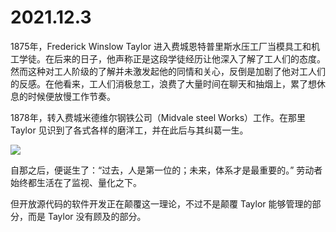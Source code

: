 
# 2021.12.3

1875年，Frederick Winslow Taylor 进入费城恩特普里斯水压工厂当模具工和机工学徒。在后来的日子，他声称正是这段学徒经历让他深入了解了工人们的态度。然而这种对工人阶级的了解并未激发起他的同情和关心，反倒是加剧了他对工人们的反感。在他看来，工人们消极怠工，浪费了大量时间在聊天和抽烟上，累了想休息的时候便放慢工作节奏。

1878年，转入费城米德维尔钢铁公司（Midvale steel Works）工作。在那里 Taylor 见识到了各式各样的磨洋工，并在此后与其纠葛一生。

![](https://www.12reads.cn/wp-content/uploads/2016/03/20090216114901497.jpg)

自那之后，便诞生了：“过去，人是第一位的；未来，体系才是最重要的。” 劳动者始终都生活在了监视、量化之下。

但开放源代码的软件开发正在颠覆这一理论，不过不是颠覆 Taylor 能够管理的部分，而是 Taylor 没有顾及的部分。
